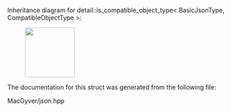 <div id="structdetail_1_1is__compatible__object__type">

</div>

<span id="structdetail_1_1is__compatible__object__type"
label="structdetail_1_1is__compatible__object__type"></span> Inheritance
diagram for detail::is_compatible_object_type$<$ BasicJsonType,
CompatibleObjectType $>$:

<figure>
<div class="center">
<img src="structdetail_1_1is__compatible__object__type"
style="height:3cm" />
</div>
</figure>

The documentation for this struct was generated from the following file:

<div class="DoxyCompactItemize">

MacGyver/json.hpp

</div>
